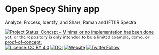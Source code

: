 # Open Specy Shiny app

Analyze, Process, Identify, and Share, Raman and (FT)IR Spectra

<!-- badges: start -->
<!--
[![Project Status](https://www.repostatus.org/badges/latest/active.svg)](https://www.repostatus.org/#active)
-->
[![Project Status: Concept – Minimal or no implementation has been done yet, or the repository is only intended to be a limited example, demo, or proof-of-concept.](https://www.repostatus.org/badges/latest/concept.svg)](https://www.repostatus.org/#concept)
[![License: CC BY 4.0](https://img.shields.io/badge/license-CC%20BY%204.0-lightgrey.svg)](https://creativecommons.org/licenses/by/4.0/)
[![DOI](https://img.shields.io/badge/DOI-10.1021/acs.analchem.1c00123-blue.svg)](https://doi.org/10.1021/acs.analchem.1c00123)
[![Website](https://img.shields.io/badge/web-openanalysis.org/openspecy-white)](https://openanalysis.org/openspecy)
[![Twitter Follow](https://img.shields.io/twitter/follow/OpenSpecy)](https://twitter.com/OpenSpecy)
<!-- badges: end -->
